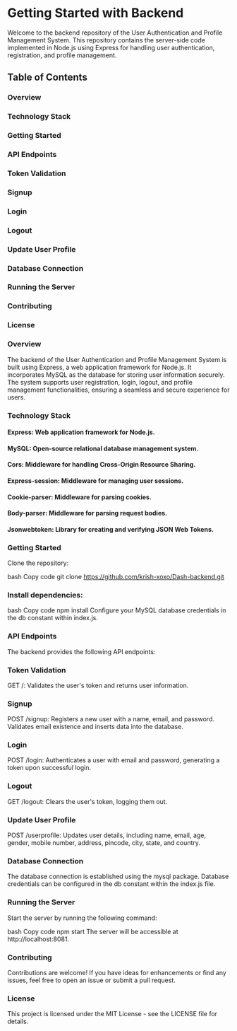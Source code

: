 # Getting Started with Backend
Welcome to the backend repository of the User Authentication and Profile Management System. This repository contains the server-side code implemented in Node.js using Express for handling user authentication, registration, and profile management.

## Table of Contents
### Overview
### Technology Stack
### Getting Started
### API Endpoints
### Token Validation
### Signup
### Login
### Logout
### Update User Profile
### Database Connection
### Running the Server
### Contributing
### License

### Overview
The backend of the User Authentication and Profile Management System is built using Express, a web application framework for Node.js. It incorporates MySQL as the database for storing user information securely. The system supports user registration, login, logout, and profile management functionalities, ensuring a seamless and secure experience for users.

### Technology Stack
#### Express: Web application framework for Node.js.
#### MySQL: Open-source relational database management system.
#### Cors: Middleware for handling Cross-Origin Resource Sharing.
#### Express-session: Middleware for managing user sessions.
#### Cookie-parser: Middleware for parsing cookies.
#### Body-parser: Middleware for parsing request bodies.
#### Jsonwebtoken: Library for creating and verifying JSON Web Tokens.

### Getting Started
Clone the repository:

bash
Copy code
git clone https://github.com/krish-xoxo/Dash-backend.git
### Install dependencies:

bash
Copy code
npm install
Configure your MySQL database credentials in the db constant within index.js.

### API Endpoints
The backend provides the following API endpoints:

### Token Validation
GET /: Validates the user's token and returns user information.
### Signup
POST /signup: Registers a new user with a name, email, and password. Validates email existence and inserts data into the database.
### Login
POST /login: Authenticates a user with email and password, generating a token upon successful login.
### Logout
GET /logout: Clears the user's token, logging them out.
### Update User Profile
POST /userprofile: Updates user details, including name, email, age, gender, mobile number, address, pincode, city, state, and country.
### Database Connection
The database connection is established using the mysql package. Database credentials can be configured in the db constant within the index.js file.

### Running the Server
Start the server by running the following command:

bash
Copy code
npm start
The server will be accessible at http://localhost:8081.

### Contributing
Contributions are welcome! If you have ideas for enhancements or find any issues, feel free to open an issue or submit a pull request.

### License
This project is licensed under the MIT License - see the LICENSE file for details.
